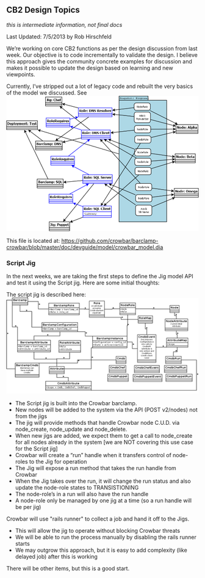 ## CB2 Design Topics

_this is intermediate information, not final docs_

Last Updated: 7/5/2013 by Rob Hirschfeld

We’re working on core CB2 functions as per the design discussion
from last week.  Our objective is to code incrementally to validate the
design.  I believe this approach gives the community concrete examples for
discussion and makes it possible to update the design based on learning
and new viewpoints.

Currently, I’ve stripped out a lot of legacy code and
rebuilt the very basics of the model we discussed.  See
![DIA file (image)](crowbar_model_discussion.png "Crowbar Model Discussion")


This file is located at:
https://github.com/crowbar/barclamp-crowbar/blob/master/doc/devguide/model/crowbar_model.dia


### Script Jig

In the next weeks, we are taking the first steps to define the Jig model API and test it using the Script jig.  Here are some initial thoughts:

The script jig is described here:
![Script Jig Design (image)](crowbar_jig_classes.png "The Script Jig Model")

* The Script jig is built into the Crowbar barclamp.
* New nodes will be added to the system via the API (POST v2/nodes) not from the jigs
* The jig will provide methods that handle Crowbar node C.U.D. via node_create, node_update and node_delete.
* When new jigs are added, we expect them to get a call to node_create for all nodes already in the system  [we are NOT covering this use case for the Script jig]
* Crowbar will create a “run” handle when it transfers control of node-roles to the Jig for operation
* The Jig will expose a run method that takes the run handle from Crowbar
* When the Jig takes over the run, it will change the run status and also update the node-role states to TRANSISTIONING
* The node-role’s in a run will also have the run handle
* A node-role only be managed by one jig at a time (so a run handle will be per jig)

Crowbar will use "rails runner" to collect a job and hand it off to the Jigs.  
* This will allow the jig to operate without blocking Crowbar threats
* We will be able to run the process manually by disabling the rails runner starts
* We may outgrow this approach, but it is easy to add complexity (like delayed job) after this is working

There will be other items, but this is a good start.
